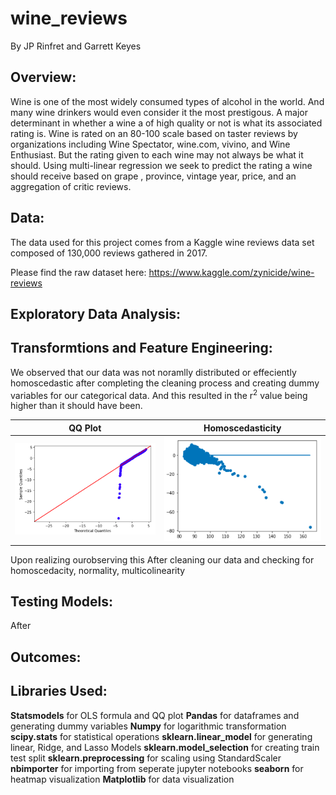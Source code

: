# wine_reviews
By JP Rinfret and Garrett Keyes

## Overview:
Wine is one of the most widely consumed types of alcohol in the world. And many wine drinkers would even consider it the most prestigous. A major determinant in whether a wine a of high quality or not is what its associated rating is. Wine is rated on an 80-100 scale based on taster reviews by organizations including Wine Spectator, wine.com, vivino, and Wine Enthusiast. But the rating given to each wine may not always be what it should. Using multi-linear regression we seek to predict the rating a wine should receive based on grape , province, vintage year, price, and an aggregation of critic reviews. 

## Data:
The data used for this project comes from a Kaggle wine reviews data set composed of 130,000 reviews gathered in 2017.

Please find the raw dataset here: https://www.kaggle.com/zynicide/wine-reviews

## Exploratory Data Analysis:


## Transformtions and Feature Engineering:
We observed that our data was not noramlly distributed or effeciently homoscedastic after completing the cleaning process and creating dummy variables for our categorical data. And this resulted in the r<sup>2</sup> value being higher than it should have been.



QQ Plot             |  Homoscedasticity
:-------------------------:|:-------------------------:
![alt test](graphs/pre_log_normality.png)  |  ![alt_text](graphs/pre_log_homoscedasticity.png)

  


Upon realizing ourobserving this  After cleaning our data and checking for homoscedacity, normality, multicolinearity 

## Testing Models:
After 
## Outcomes:

## Libraries Used:
**Statsmodels** for OLS formula and QQ plot
**Pandas** for dataframes and generating dummy variables
**Numpy** for logarithmic transformation
**scipy.stats** for statistical operations
**sklearn.linear_model** for generating linear, Ridge, and Lasso Models
**sklearn.model_selection** for creating train test split 
**sklearn.preprocessing** for scaling using StandardScaler
**nbimporter** for importing from seperate jupyter notebooks 
**seaborn** for heatmap visualization
**Matplotlib** for data visualization 
